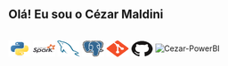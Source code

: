## Olá! Eu sou o Cézar Maldini

<div style="display: inline_block"><br>
  <img align="center" alt="Cezar-Python" height="30" width="40" src="https://raw.githubusercontent.com/devicons/devicon/master/icons/python/python-original.svg">
  <img align="center" alt="Cezar-Spark" height="30" width="40" src="https://github.com/devicons/devicon/blob/master/icons/apachespark/apachespark-original-wordmark.svg">
  <img align="center" alt="Cezar-SQL" height="30" width="40" src="https://raw.githubusercontent.com/devicons/devicon/master/icons/mysql/mysql-original.svg">
  <img align="center" alt="Cezar-PostgreSQL" height="30" width="40" src="https://raw.githubusercontent.com/devicons/devicon/master/icons/postgresql/postgresql-original.svg">
  <img align="center" alt="Cezar-Git" height="30" width="40" src="https://raw.githubusercontent.com/devicons/devicon/master/icons/git/git-original.svg">
  <img align="center" alt="Cezar-Github" height="30" width="40" src="https://raw.githubusercontent.com/devicons/devicon/master/icons/github/github-original.svg">
  <img align="center" alt="Cezar-PowerBI" height="30" width="40" src="https://raw.githubusercontent.com/microsoft/PowerBI-Icons/main/SVG/Power-BI.svg">
</div>
